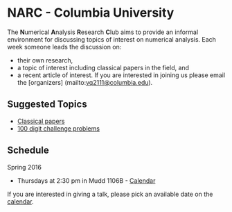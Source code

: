# NARC - Columbia University

The **N**umerical **A**nalysis **R**esearch **C**lub aims to provide an informal
environment for discussing topics of interest on numerical analysis.  Each week
someone leads the discussion on:
 - their own research,
 - a topic of interest including classical papers in the field, and
 - a recent article of interest.
If you are interested in joining us please email the [organizers]
(mailto:vq2111@columbia.edu).

## Suggested Topics

 - [Classical papers](./classic_papers.html)
 - [100 digit challenge problems](http://epubs.siam.org/doi/book/10.1137/1.9780898717969)

## Schedule

Spring 2016 
- Thursdays at 2:30 pm in Mudd 1106B -
[Calendar](https://docs.google.com/a/columbia.edu/spreadsheets/d/1waEWaAOWpiQ-e0nVwgldSbe6qCfLeMk5QJVmzMH5H4Y/edit?usp=sharing)

If you are interested in giving a talk, please pick an available date on the 
[calendar](https://docs.google.com/a/columbia.edu/spreadsheets/d/1waEWaAOWpiQ-e0nVwgldSbe6qCfLeMk5QJVmzMH5H4Y/edit?usp=sharing).

